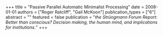 +++
title = "Passive Parallel Automatic Minimalist Processing"
date = 2008-01-01
authors = ["Roger Ratcliff", "Gail McKoon"]
publication_types = ["6"]
abstract = ""
featured = false
publication = "*the Strüngmann Forum Report: Better than conscious? Decision making, the human mind, and implications for institutions.*"
+++

